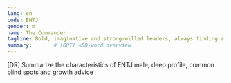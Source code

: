 ```yaml
---
lang: en
code: ENTJ
gender: m
name: The Commander
tagline: Bold, imaginative and strong-willed leaders, always finding a way.
summary:       # [GPT] ≤50-word overview
---
```


[DR] Summarize the characteristics of ENTJ male, deep profile, common blind spots and growth advice

